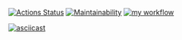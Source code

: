 [![Actions Status](https://github.com/EvillFuryCat/python-project-lvl1/workflows/hexlet-check/badge.svg)](https://github.com/EvillFuryCat/python-project-lvl1/actions) [![Maintainability](https://api.codeclimate.com/v1/badges/aeea9e0c51599cbb2e9c/maintainability)](https://codeclimate.com/github/EvillFuryCat/python-project-lvl1/maintainability) [![my workflow](https://github.com/EvillFuryCat/python-project-lvl1/actions/workflows/brain_games_workflow.yml/badge.svg)](https://github.com/EvillFuryCat/python-project-lvl1/actions/workflows/brain_games_workflow.yml)


[![asciicast](https://asciinema.org/a/MXKO3EdXjqxSrafUDGlVT6A7g.svg)](https://asciinema.org/a/MXKO3EdXjqxSrafUDGlVT6A7g)